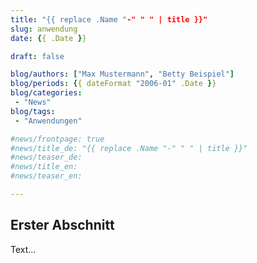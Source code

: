 ```yaml
---
title: "{{ replace .Name "-" " " | title }}"
slug: anwendung
date: {{ .Date }}

draft: false

blog/authors: ["Max Mustermann", "Betty Beispiel"]
blog/periods: {{ dateFormat "2006-01" .Date }}
blog/categories:
 - "News"
blog/tags:
 - "Anwendungen"

#news/frontpage: true
#news/title_de: "{{ replace .Name "-" " " | title }}"
#news/teaser_de: 
#news/title_en: 
#news/teaser_en: 

---
```


## Erster Abschnitt

Text...